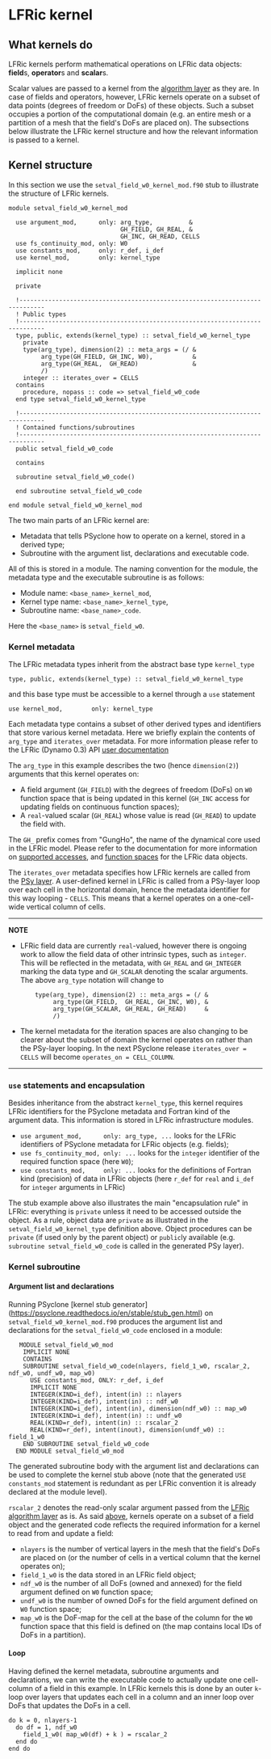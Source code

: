 # LFRic kernel

## What kernels do

LFRic kernels perform mathematical operations on LFRic data objects:
**field**s, **operator**s and **scalar**s.

Scalar values are passed to a kernel from the
[algorithm layer](LFRic_algorithm.md) as they are.
In case of fields and operators, however, LFRic kernels operate on a
subset of data points (degrees of freedom or DoFs) of these objects.
Such a subset occupies a portion of the computational domain
(e.g. an entire mesh or a partition of a mesh that the field's DoFs
are placed on). The subsections below illustrate the LFRic kernel
structure and how the relevant information is passed to a kernel.

## Kernel structure

In this section we use the `setval_field_w0_kernel_mod.f90` stub to
illustrate the structure of LFRic kernels.

```
module setval_field_w0_kernel_mod

  use argument_mod,      only: arg_type,          &
                               GH_FIELD, GH_REAL, &
                               GH_INC, GH_READ, CELLS
  use fs_continuity_mod, only: W0
  use constants_mod,     only: r_def, i_def
  use kernel_mod,        only: kernel_type

  implicit none

  private

  !-----------------------------------------------------------------------------
  ! Public types
  !-----------------------------------------------------------------------------
  type, public, extends(kernel_type) :: setval_field_w0_kernel_type
    private
    type(arg_type), dimension(2) :: meta_args = (/ &
         arg_type(GH_FIELD, GH_INC, W0),           &
         arg_type(GH_REAL,  GH_READ)               &
         /)
    integer :: iterates_over = CELLS
  contains
    procedure, nopass :: code => setval_field_w0_code
  end type setval_field_w0_kernel_type

  !-----------------------------------------------------------------------------
  ! Contained functions/subroutines
  !-----------------------------------------------------------------------------
  public setval_field_w0_code

  contains

  subroutine setval_field_w0_code()

  end subroutine setval_field_w0_code

end module setval_field_w0_kernel_mod
```

The two main parts of an LFRic kernel are:
* Metadata that tells PSyclone how to operate on a kernel, stored in a
  derived type;
* Subroutine with the argument list, declarations and executable code.

All of this is stored in a module. The naming convention for the module,
the metadata type and the executable subroutine is as follows:

* Module name: `<base_name>_kernel_mod`,
* Kernel type name: `<base_name>_kernel_type`,
* Subroutine name: `<base_name>_code`.

Here the `<base_name>` is `setval_field_w0`.

### Kernel metadata

The LFRic metadata types inherit from the abstract base type `kernel_type`

```
type, public, extends(kernel_type) :: setval_field_w0_kernel_type
```

and this base type must be accessible to a kernel through a `use` statement

```
use kernel_mod,        only: kernel_type
```

Each metadata type contains a subset of other derived types and identifiers
that store various kernel metadata. Here we briefly explain the contents of
`arg_type` and `iterates_over` metadata. For more information please refer
to the LFRic (Dynamo 0.3) API
[user documentation](https://psyclone.readthedocs.io/en/stable/dynamo0p3.html)

The `arg_type` in this example describes the two (hence `dimension(2)`)
arguments that this kernel operates on:
* A field argument (`GH_FIELD`) with the degrees of freedom (DoFs) on `W0`
  function space that is being updated in this kernel (`GH_INC` access for
  updating fields on continuous function spaces);
* A `real`-valued scalar (`GH_REAL`) whose value is read (`GH_READ`) to
  update the field with.

The `GH_` prefix comes from "GungHo", the name of the dynamical core used in
the LFRic model. Please refer to the documentation for more information on
[supported accesses](https://psyclone.readthedocs.io/en/stable/dynamo0p3.html#valid-access-modes),
and [function spaces](https://psyclone.readthedocs.io/en/stable/dynamo0p3.html#supported-function-spaces)
for the LFRic data objects.

The `iterates_over` metadata specifies how LFRic kernels are called
from the [PSy layer](LFRic_PSy.md). A user-defined kernel in LFRic
is called from a PSy-layer loop over each cell in the horizontal domain,
hence the metadata identifier for this way looping - `CELLS`. This means
that a kernel operates on a one-cell-wide vertical column of cells.

---
**NOTE**

* LFRic field data are currently `real`-valued, however there is ongoing
  work to allow the field data of other intrinsic types, such as `integer`.
  This will be reflected in the metadata, with `GH_REAL` and `GH_INTEGER`
  marking the data type and `GH_SCALAR` denoting the scalar arguments. The
  above `arg_type` notation will change to

  ```
      type(arg_type), dimension(2) :: meta_args = (/ &
           arg_type(GH_FIELD,  GH_REAL, GH_INC, W0), &
           arg_type(GH_SCALAR, GH_REAL, GH_READ)     &
           /)
  ```

* The kernel metadata for the iteration spaces are also changing to be
  clearer about the subset of domain the kernel operates on rather than
  the PSy-layer looping. In the next PSyclone release `iterates_over = CELLS`
  will become `operates_on = CELL_COLUMN`.
---

### `use` statements and encapsulation

Besides inheritance from the abstract `kernel_type`, this kernel requires
LFRic identifiers for the PSyclone metadata and Fortran kind of the argument
data. This information is stored in LFRic infrastructure modules.

* `use argument_mod,      only: arg_type, ...` looks for the LFRic
  identifiers of PSyclone metadata for LFRic objects (e.g. fields);
* `use fs_continuity_mod, only: ...` looks for the `integer` identifier of
  the required function space (here `W0`);
* `use constants_mod,     only: ...` looks for the definitions of Fortran
  kind (precision) of data in LFRic objects (here `r_def` for `real` and
  `i_def` for `integer` arguments in LFRic)

The stub example above also illustrates the main "encapsulation rule" in
LFRic: everything is `private` unless it need to be accessed outside the
object. As a rule, object data are `private` as illustrated in the
`setval_field_w0_kernel_type` definition above. Object procedures can be
`private` (if used only by the parent object) or `public`ly available
(e.g. `subroutine setval_field_w0_code` is called in the generated PSy layer).

### Kernel subroutine

#### Argument list and declarations

Running PSyclone [kernel stub generator]
(https://psyclone.readthedocs.io/en/stable/stub_gen.html)
on `setval_field_w0_kernel_mod.f90` produces the argument list and
declarations for the `setval_field_w0_code` enclosed in a module:

```
   MODULE setval_field_w0_mod
    IMPLICIT NONE
    CONTAINS
    SUBROUTINE setval_field_w0_code(nlayers, field_1_w0, rscalar_2, ndf_w0, undf_w0, map_w0)
      USE constants_mod, ONLY: r_def, i_def
      IMPLICIT NONE
      INTEGER(KIND=i_def), intent(in) :: nlayers
      INTEGER(KIND=i_def), intent(in) :: ndf_w0
      INTEGER(KIND=i_def), intent(in), dimension(ndf_w0) :: map_w0
      INTEGER(KIND=i_def), intent(in) :: undf_w0
      REAL(KIND=r_def), intent(in) :: rscalar_2
      REAL(KIND=r_def), intent(inout), dimension(undf_w0) :: field_1_w0
    END SUBROUTINE setval_field_w0_code
  END MODULE setval_field_w0_mod
```

The generated subroutine body with the argument list and declarations can
be used to complete the kernel stub above (note that the generated
`USE constants_mod` statement is redundant as per LFRic convention it is
already declared at the module level).

`rscalar_2` denotes the read-only scalar argument passed from the
[LFRic algorithm layer](LFRic_algorithm.md) as is. As said
[above](#what-kernels-do), kernels operate on a subset of a field
object and the generated code reflects the required information for a
kernel to read from and update a field:
* `nlayers` is the number of vertical layers in the mesh that the
  field's DoFs are placed on (or the number of cells in a vertical
  column that the kernel operates on);
* `field_1_w0` is the data stored in an LFRic field object;
* `ndf_w0` is the number of all DoFs (owned and annexed) for the field
  argument defined on `W0` function space;
* `undf_w0` is the number of owned DoFs for the field argument defined
  on `W0` function space;
* `map_w0` is the DoF-map for the cell at the base of the column for
  the `W0` function space that this field is defined on (the map
  contains local IDs of DoFs in a partition).

#### Loop

Having defined the kernel metadata, subroutine arguments and
declarations, we can write the executable code to actually update one
cell-column of a field in this example. In LFRic kernels this is done by
an outer `k`-loop over layers that updates each cell in a column and an
inner loop over DoFs that updates the DoFs in a cell.

```
do k = 0, nlayers-1
  do df = 1, ndf_w0
    field_1_w0( map_w0(df) + k ) = rscalar_2
  end do
end do
```
